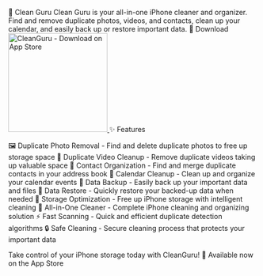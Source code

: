🧹 Clean Guru
Clean Guru is your all-in-one iPhone cleaner and organizer. Find and remove duplicate photos, videos, and contacts, clean up your calendar, and easily back up or restore important data.
📱 Download
<a href="https://apps.apple.com/ar/app/cleanguru/id6743487109">
  <img src="https://developer.apple.com/assets/elements/badges/download-on-the-app-store.svg" alt="CleanGuru - Download on App Store" width="200">
</a>
✨ Features

🖼️ Duplicate Photo Removal - Find and delete duplicate photos to free up storage space
🎥 Duplicate Video Cleanup - Remove duplicate videos taking up valuable space
👥 Contact Organization - Find and merge duplicate contacts in your address book
📅 Calendar Cleanup - Clean up and organize your calendar events
💾 Data Backup - Easily back up your important data and files
🔄 Data Restore - Quickly restore your backed-up data when needed
📱 Storage Optimization - Free up iPhone storage with intelligent cleaning
🧹 All-in-One Cleaner - Complete iPhone cleaning and organizing solution
⚡ Fast Scanning - Quick and efficient duplicate detection algorithms
🔒 Safe Cleaning - Secure cleaning process that protects your important data


Take control of your iPhone storage today with CleanGuru! 💪
Available now on the App Store
